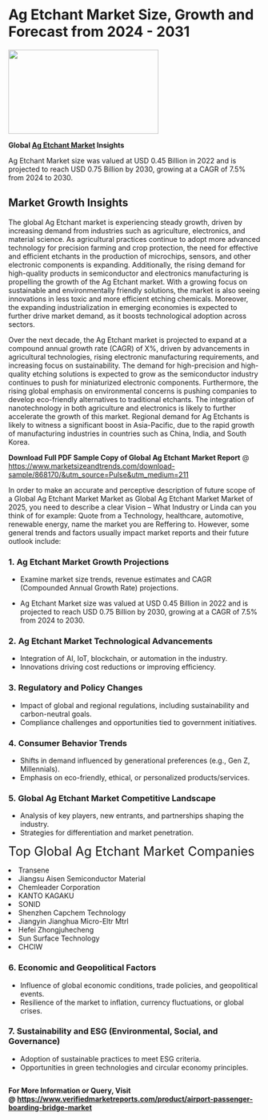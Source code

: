 <H1>Ag Etchant Market Size, Growth and Forecast from 2024 - 2031</H1><img class="aligncenter size-medium wp-image-584254" src="https://thirdeyenews.in/wp-content/uploads/2024/09/Global-Market-Research-300x168.jpeg" alt="" width="300" height="168" /><p><strong>Global&nbsp;<a href="https://www.marketsizeandtrends.com/download-sample/868170/&amp;utm_source=Pulse&amp;utm_medium=211">Ag Etchant Market</a> Insights</strong></p><p>Ag Etchant Market size was valued at USD 0.45 Billion in 2022 and is projected to reach USD 0.75 Billion by 2030, growing at a CAGR of 7.5% from 2024 to 2030.</p><p><h2>Market Growth Insights</h2> <p>The global Ag Etchant market is experiencing steady growth, driven by increasing demand from industries such as agriculture, electronics, and material science. As agricultural practices continue to adopt more advanced technology for precision farming and crop protection, the need for effective and efficient etchants in the production of microchips, sensors, and other electronic components is expanding. Additionally, the rising demand for high-quality products in semiconductor and electronics manufacturing is propelling the growth of the Ag Etchant market. With a growing focus on sustainable and environmentally friendly solutions, the market is also seeing innovations in less toxic and more efficient etching chemicals. Moreover, the expanding industrialization in emerging economies is expected to further drive market demand, as it boosts technological adoption across sectors. </p> <p>Over the next decade, the Ag Etchant market is projected to expand at a compound annual growth rate (CAGR) of X%, driven by advancements in agricultural technologies, rising electronic manufacturing requirements, and increasing focus on sustainability. The demand for high-precision and high-quality etching solutions is expected to grow as the semiconductor industry continues to push for miniaturized electronic components. Furthermore, the rising global emphasis on environmental concerns is pushing companies to develop eco-friendly alternatives to traditional etchants. The integration of nanotechnology in both agriculture and electronics is likely to further accelerate the growth of this market. Regional demand for Ag Etchants is likely to witness a significant boost in Asia-Pacific, due to the rapid growth of manufacturing industries in countries such as China, India, and South Korea. </p><p><span class=""><strong>Download Full PDF Sample Copy of Global Ag Etchant Market Report</strong> @ <a href="https://www.marketsizeandtrends.com/download-sample/868170/&amp;utm_source=Pulse&amp;utm_medium=211" target="_blank">https://www.marketsizeandtrends.com/download-sample/868170/&amp;utm_source=Pulse&amp;utm_medium=211</a></span></p><p>In order to make an accurate and perceptive description of future scope of a Global&nbsp;Ag Etchant Market Market as Global&nbsp;Ag Etchant Market Market of 2025, you need to describe a clear Vision &ndash; What Industry or Linda can you think of for example: Quote from a Technology, healthcare, automotive, renewable energy, name the market you are Reffering to. However, some general trends and factors usually impact market reports and their future outlook include:</p><h3>1.&nbsp;<strong>Ag Etchant Market Growth Projections</strong></h3><ul><li>Examine market size trends, revenue estimates and CAGR (Compounded Annual Growth Rate) projections.</li><li><p>Ag Etchant Market size was valued at USD 0.45 Billion in 2022 and is projected to reach USD 0.75 Billion by 2030, growing at a CAGR of 7.5% from 2024 to 2030.</p></li></ul><h3>2.&nbsp;<strong>Ag Etchant Market Technological Advancements</strong></h3><ul><li>Integration of AI, IoT, blockchain, or automation in the industry.</li><li>Innovations driving cost reductions or improving efficiency.</li></ul><h3>3.&nbsp;<strong>Regulatory and Policy Changes</strong></h3><ul><li>Impact of global and regional regulations, including sustainability and carbon-neutral goals.</li><li>Compliance challenges and opportunities tied to government initiatives.</li></ul><h3>4.&nbsp;<strong>Consumer Behavior Trends</strong></h3><ul><li>Shifts in demand influenced by generational preferences (e.g., Gen Z, Millennials).</li><li>Emphasis on eco-friendly, ethical, or personalized products/services.</li></ul><h3>5.&nbsp;<strong>Global Ag Etchant Market Competitive Landscape</strong></h3><ul><li>Analysis of key players, new entrants, and partnerships shaping the industry.</li><li>Strategies for differentiation and market penetration.</li></ul><p data-pm-slice="1 1 []"><span style="color: inherit; font-family: inherit; font-size: 25px;">Top Global Ag Etchant Market Companies</span></p><div class="" data-test-id=""><p><li>Transene</li><li> Jiangsu Aisen Semiconductor Material</li><li> Chemleader Corporation</li><li> KANTO KAGAKU</li><li> SONID</li><li> Shenzhen Capchem Technology</li><li> Jiangyin Jianghua Micro-Eltr Mtrl</li><li> Hefei Zhongjuhecheng</li><li> Sun Surface Technology</li><li> CHCIW</li></p></div><h3>6.&nbsp;<strong>Economic and Geopolitical Factors</strong></h3><ul><li>Influence of global economic conditions, trade policies, and geopolitical events.</li><li>Resilience of the market to inflation, currency fluctuations, or global crises.</li></ul><h3>7.&nbsp;<strong>Sustainability and ESG (Environmental, Social, and Governance)</strong></h3><ul><li>Adoption of sustainable practices to meet ESG criteria.</li><li>Opportunities in green technologies and circular economy principles.</li></ul><h2><strong style="font-size: 14px;">For More Information or Query, Visit @&nbsp;</strong><a style="background-color: #ffffff; font-size: 14px;" href="https://www.marketsizeandtrends.com/report/ag-etchant-market/" target="_blank">https://www.verifiedmarketreports.com/product/airport-passenger-boarding-bridge-market</a></h2>
